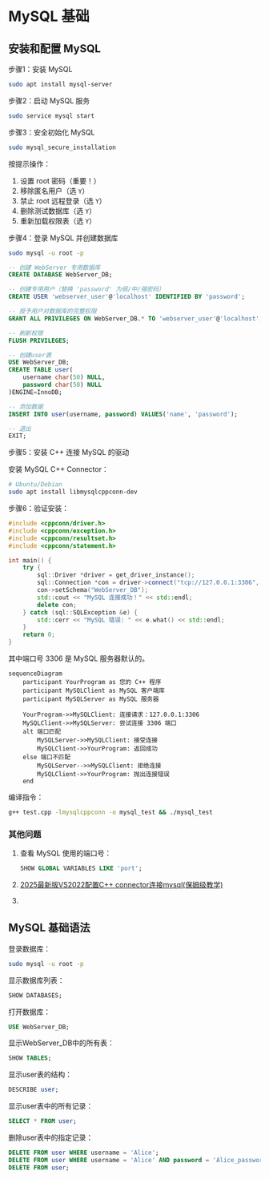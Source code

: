 # MySQL 基础

## 安装和配置 MySQL

步骤1：安装 MySQL

```bash
sudo apt install mysql-server
```

步骤2：启动 MySQL 服务

```bash
sudo service mysql start
```

步骤3：安全初始化 MySQL

```bash
sudo mysql_secure_installation
```

按提示操作：

1.  设置 root 密码（重要！）
2.  移除匿名用户（选 `Y`）
3.  禁止 root 远程登录（选 `Y`）
4.  删除测试数据库（选 `Y`）
5.  重新加载权限表（选 `Y`）

步骤4：登录 MySQL 并创建数据库

```bash
sudo mysql -u root -p
```

```sql
-- 创建 WebServer 专用数据库
CREATE DATABASE WebServer_DB;

-- 创建专用用户（替换 'password' 为弱/中/强密码）
CREATE USER 'webserver_user'@'localhost' IDENTIFIED BY 'password';

-- 授予用户对数据库的完整权限
GRANT ALL PRIVILEGES ON WebServer_DB.* TO 'webserver_user'@'localhost';

-- 刷新权限
FLUSH PRIVILEGES;

-- 创建user表
USE WebServer_DB;
CREATE TABLE user(
    username char(50) NULL,
    password char(50) NULL
)ENGINE=InnoDB;

-- 添加数据
INSERT INTO user(username, password) VALUES('name', 'password');

-- 退出
EXIT;
```

步骤5：安装 C++ 连接 MySQL 的驱动

安装 MySQL C++ Connector：

```bash
# Ubuntu/Debian
sudo apt install libmysqlcppconn-dev
```

步骤6：验证安装：

```c++
#include <cppconn/driver.h>
#include <cppconn/exception.h>
#include <cppconn/resultset.h>
#include <cppconn/statement.h>

int main() {
    try {
        sql::Driver *driver = get_driver_instance();
        sql::Connection *con = driver->connect("tcp://127.0.0.1:3306", "webserver_user", "password");
        con->setSchema("WebServer_DB");
        std::cout << "MySQL 连接成功！" << std::endl;
        delete con;
    } catch (sql::SQLException &e) {
        std::cerr << "MySQL 错误: " << e.what() << std::endl;
    }
    return 0;
}
```

其中端口号 3306 是 MySQL 服务器默认的。

```mermaid
sequenceDiagram
    participant YourProgram as 您的 C++ 程序
    participant MySQLClient as MySQL 客户端库
    participant MySQLServer as MySQL 服务器

    YourProgram->>MySQLClient: 连接请求：127.0.0.1:3306
    MySQLClient->>MySQLServer: 尝试连接 3306 端口
    alt 端口匹配
        MySQLServer->>MySQLClient: 接受连接
        MySQLClient->>YourProgram: 返回成功
    else 端口不匹配
        MySQLServer-->>MySQLClient: 拒绝连接
        MySQLClient->>YourProgram: 抛出连接错误
    end
```

编译指令：

```bash
g++ test.cpp -lmysqlcppconn -o mysql_test && ./mysql_test
```





### 其他问题

1.   查看 MySQL 使用的端口号：
     ```sql
     SHOW GLOBAL VARIABLES LIKE 'port';
     ```

2.   [2025最新版VS2022配置C++ connector连接mysql(保姆级教学)](https://blog.csdn.net/weixin_74027669/article/details/137203874)

3.   




## MySQL 基础语法

登录数据库：

```bash
sudo mysql -u root -p
```

显示数据库列表：

```sql
SHOW DATABASES;
```

打开数据库：

```sql
USE WebServer_DB;
```

显示WebServer_DB中的所有表：

```sql
SHOW TABLES;
```

显示user表的结构：

```sql
DESCRIBE user;
```

显示user表中的所有记录：

```sql
SELECT * FROM user;
```

删除user表中的指定记录：

```sql
DELETE FROM user WHERE username = 'Alice';
DELETE FROM user WHERE username = 'Alice' AND password = 'Alice_password';
DELETE FROM user;
```



```sql
```
